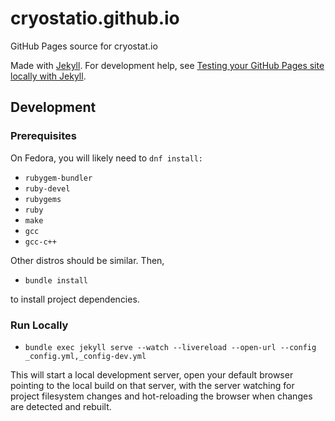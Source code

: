 # cryostatio.github.io

GitHub Pages source for cryostat.io

Made with [Jekyll](https://jekyllrb.com). For development help, see
[Testing your GitHub Pages site locally with Jekyll](https://docs.github.com/en/pages/setting-up-a-github-pages-site-with-jekyll/testing-your-github-pages-site-locally-with-jekyll).

## Development

### Prerequisites

On Fedora, you will likely need to `dnf install:`

- `rubygem-bundler`
- `ruby-devel`
- `rubygems`
- `ruby`
- `make`
- `gcc`
- `gcc-c++`

Other distros should be similar. Then,

- `bundle install`

to install project dependencies.

### Run Locally

- `bundle exec jekyll serve --watch --livereload --open-url --config _config.yml,_config-dev.yml`

This will start a local development server, open your default browser pointing to the local build on that server, with the server watching for project filesystem changes and hot-reloading the browser when changes are detected and rebuilt.
